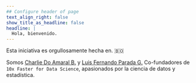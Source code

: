 ```yaml
---
## Configure header of page
text_align_right: false
show_title_as_headline: false
headline: |
  Hola, bienvenido.
---
```


<!-- this is a subheadline -->
Esta iniciativa es orgullosamente hecha en. :bolivia: 

Somos [Charlie Do Amaral B.](https://charlie-do-amaral.netlify.app) y [Luis Fernando Parada G.](https://fernando-parada.netlify.app) Co-fundadores de `10x Faster for Data Science`, apasionados por la ciencia de datos y estadística.